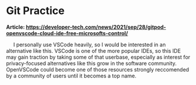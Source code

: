 # Git Practice
**Article: https://developer-tech.com/news/2021/sep/28/gitpod-openvscode-cloud-ide-free-microsofts-control/**

&nbsp;&nbsp;&nbsp;&nbsp;&nbsp;I personally use VSCode heavily, so I would be interested in an alternative like this. VSCode is one of the more popular IDEs, so this IDE may gain traction by taking some of that userbase, especially as interest for privacy-focused alternatives like this grow in the software community. OpenVSCode could become one of those resources strongly reccomended by a community of users until it becomes a top name.